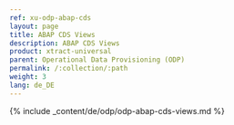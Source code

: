 ```yaml
---
ref: xu-odp-abap-cds
layout: page
title: ABAP CDS Views
description: ABAP CDS Views
product: xtract-universal
parent: Operational Data Provisioning (ODP)
permalink: /:collection/:path
weight: 3
lang: de_DE
---
```


{% include _content/de/odp/odp-abap-cds-views.md %} 